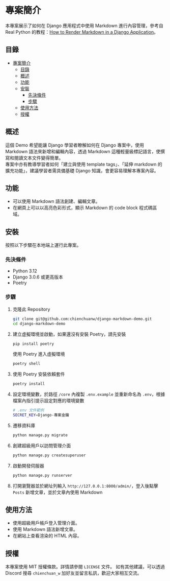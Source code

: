 # 專案簡介

本專案展示了如何在 Django 應用程式中使用 Markdown 進行內容管理，參考自 Real Python 的教程：[How to Render Markdown in a Django Application](https://realpython.com/django-markdown/#how-to-use-markdown-for-content-in-a-django-application)。

## 目錄

- [專案簡介](#專案簡介)
  - [目錄](#目錄)
  - [概述](#概述)
  - [功能](#功能)
  - [安裝](#安裝)
    - [先決條件](#先決條件)
    - [步驟](#步驟)
  - [使用方法](#使用方法)
  - [授權](#授權)

## 概述

這個 Demo 希望能讓 Django 學習者瞭解如何在 Django 專案中，使用 Markdown 語法來新增和編輯內容，透過 Markdown 這種輕量級標記語言，使撰寫和閱讀文本文件變得簡單。  
專案中亦有教導學習者如何「建立與使用 template tags」、「延伸 markdown 的擴充功能」，建議學習者需具備基礎 Django 知識，會更容易理解本專案內容。  

## 功能

- 可以使用 Markdown 語法創建、編輯文章。
- 在網頁上可以以高亮色彩形式，顯示 Markdown 的 code block 程式碼區域。

## 安裝

按照以下步驟在本地端上運行此專案。

### 先決條件

- Python 3.12
- Django 3.0.6 或更高版本
- Poetry

### 步驟

1. 克隆此 Repository  

    ```bash
    git clone git@github.com:chienchuanw/django-markdown-demo.git
    cd django-markdown-demo
    ```

2. 建立虛擬環境並啟動，如果還沒有安裝 Poetry，請先安裝  

    ```bash
    pip install poetry
    ```

    使用 Poetry 進入虛擬環境  

    ```bash
    poetry shell
    ```

3. 使用 Poetry 安裝依賴套件  

    ```bash
    poetry install
    ```

4. 設定環境變數，於路徑 `/core` 內複製 `.env.example` 並重新命名為 `.env`，根據檔案內指引提示設定對應的環境變數  

    ```bash
    # .env 文件範例
    SECRET_KEY=Django-專案金鑰
    ```

5. 遷移資料庫  

    ```bash
    python manage.py migrate
    ```

6. 創建超級用戶以訪問管理介面  

    ```bash
    python manage.py createsuperuser
    ```

7. 啟動開發伺服器

    ```bash
    python manage.py runserver
    ```

8. 打開瀏覽器並於網址列輸入 `http://127.0.0.1:8000/admin/`，登入後點擊 `Posts` 新增文章，並於文章內使用 Markdown

## 使用方法

- 使用超級用戶帳戶登入管理介面。
- 使用 Markdown 語法新增文章。
- 在網站上查看渲染的 HTML 內容。

## 授權

本專案使用 MIT 授權條款。詳情請參閱 `LICENSE` 文件。
如有其他建議，可以透過 Discord 搜尋 `chienchuan_w` 加好友並留言私訊，歡迎大家相互交流。
